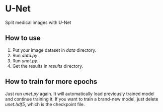 # U-Net
Split medical images with U-Net

## How to use
1. Put your image dataset in _data_ directory.
2. Run _data.py_.
3. Run _unet.py_.
4. Get the results in _results_ directory.

## How to train for more epochs
Just run _unet.py_ again. It will automatically load previously trained model and continue training it.
If you want to train a brand-new model, just delete _unet.hdf5_, which is the checkpoint file.
